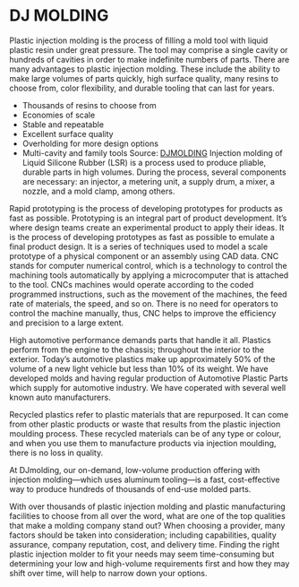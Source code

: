 # DJ MOLDING

Plastic injection molding is the process of filling a mold tool with liquid plastic resin under great pressure. The tool may comprise a single cavity or hundreds of cavities in order to make indefinite numbers of parts.
There are many advantages to plastic injection molding. These include the ability to make large volumes of parts quickly, high surface quality, many resins to choose from, color flexibility, and durable tooling that can last for years.
* Thousands of resins to choose from
* Economies of scale
* Stable and repeatable
* Excellent surface quality
* Overholding for more design options
* Multi-cavity and family tools
Source: [DJMOLDING](https://www.djmolding.com/)
Injection molding of Liquid Silicone Rubber (LSR) is a process used to produce pliable, durable parts in high volumes. During the process, several components are necessary: an injector, a metering unit, a supply drum, a mixer, a nozzle, and a mold clamp, among others.

Rapid prototyping is the process of developing prototypes for products as fast as possible. Prototyping is an integral part of product development. It’s where design teams create an experimental product to apply their ideas.
It is the process of developing prototypes as fast as possible to emulate a final product design. It is a series of techniques used to model a scale prototype of a physical component or an assembly using CAD data.
CNC stands for computer numerical control, which is a technology to control the machining tools automatically by applying a microcomputer that is attached to the tool. CNCs machines would operate according to the coded programmed instructions, such as the movement of the machines, the feed rate of materials, the speed, and so on. There is no need for operators to control the machine manually, thus, CNC helps to improve the efficiency and precision to a large extent.

High automotive performance demands parts that handle it all. Plastics perform from the engine to the chassis; throughout the interior to the exterior. Today’s automotive plastics make up approximately 50% of the volume of a new light vehicle but less than 10% of its weight.
We have developed molds and having regular production of Automotive Plastic Parts which supply for automotive industry. We have coperated with several well known auto manufacturers.

Recycled plastics refer to plastic materials that are repurposed. It can come from other plastic products or waste that results from the plastic injection moulding process. These recycled materials can be of any type or colour, and when you use them to manufacture products via injection moulding, there is no loss in quality.

At DJmolding, our on-demand, low-volume production offering with injection molding—which uses aluminum tooling—is a fast, cost-effective way to produce hundreds of thousands of end-use molded parts.

With over thousands of plastic injection molding and plastic manufacturing facilities to choose from all over the word, what are one of the top qualities that make a molding company stand out? When choosing a provider, many factors should be taken into consideration; including capabilities, quality assurance, company reputation, cost, and delivery time. Finding the right plastic injection molder to fit your needs may seem time-consuming but determining your low and high-volume requirements first and how they may shift over time, will help to narrow down your options.

